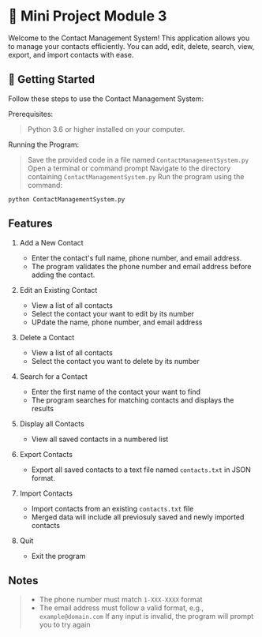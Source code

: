 # 🐍 Mini Project Module 3

Welcome to the Contact Management System! This application
allows you to manage your contacts efficiently. You can add,
edit, delete, search, view, export, and import contacts with ease.

## 📂 Getting Started

Follow these steps to use the Contact Management System:

Prerequisites:
> Python 3.6 or higher installed on your computer.

Running the Program:
> Save the provided code in a file named `ContactManagementSystem.py`
> Open a terminal or command prompt
> Navigate to the directory containing `ContactManagementSystem.py`
> Run the program using the command:
```
python ContactManagementSystem.py
```

## Features 
1. Add a New Contact
    - Enter the contact's full name, phone number, and email address.
    - The program validates the phone number and email address before adding the contact.

2. Edit an Existing Contact
    - View a list of all contacts
    - Select the contact your want to edit by its number
    - UPdate the name, phone number, and email address

3. Delete a Contact
    - View a list of all contacts
    - Select the contact you want to delete by its number

4. Search for a Contact
    - Enter the first name of the contact your want to find
    - The program searches for matching contacts and displays the results

5. Display all Contacts
    - View all saved contacts in a numbered list

6. Export Contacts
    - Export all saved contacts to a text file named `contacts.txt` in JSON format.

7. Import Contacts
    - Import contacts from an existing `contacts.txt` file
    - Merged data will include all previosuly saved and newly imported contacts

8. Quit
    - Exit the program

## Notes
> - The phone number must match `1-XXX-XXXX` format
> - The email address must follow a valid format, e.g., `example@domain.com`
> If any input is invalid, the program will prompt you to try again


